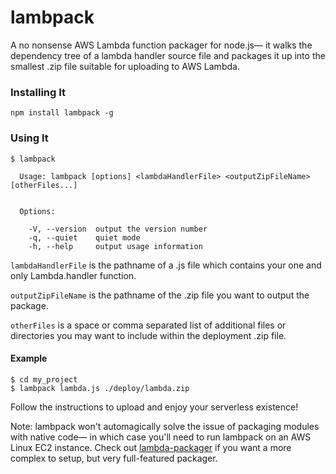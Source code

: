 # lambpack

A no nonsense AWS Lambda function packager for node.js— it walks the dependency tree of a lambda handler source file and packages it up into the smallest .zip file suitable for uploading to AWS Lambda.

### Installing It

`npm install lambpack -g`

### Using It
```
$ lambpack

  Usage: lambpack [options] <lambdaHandlerFile> <outputZipFileName> [otherFiles...]


  Options:

    -V, --version  output the version number
    -q, --quiet    quiet mode
    -h, --help     output usage information

```

`lambdaHandlerFile` is the pathname of a .js file which contains your one and only Lambda.handler function.

`outputZipFileName` is the pathname of the .zip file you want to output the package.

`otherFiles` is a space or comma separated list of additional files or directories you may want to include within the deployment .zip file.

#### Example

```
$ cd my_project
$ lambpack lambda.js ./deploy/lambda.zip
```

Follow the instructions to upload and enjoy your serverless existence!

Note: lambpack won't automagically solve the issue of packaging modules with native code— in which case you'll need to run lambpack on an AWS Linux EC2 instance. Check out [lambda-packager](https://www.npmjs.com/package/lambda-packager) if you want a more complex to setup, but very full-featured packager. 